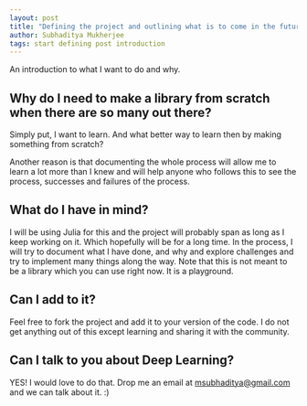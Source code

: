 ```yaml
---
layout: post
title: "Defining the project and outlining what is to come in the future"
author: Subhaditya Mukherjee
tags: start defining post introduction
---
```

An introduction to what I want to do and why.

## Why do I need to make a library from scratch when there are so many out there?
Simply put, I want to learn. And what better way to learn then by making something from scratch?

Another reason is that documenting the whole process will allow me to learn a lot more than I knew and will help anyone who follows this to see the process, successes and failures of the process.

## What do I have in mind?
I will be using Julia for this and the project will probably span as long as I keep working on it. Which hopefully will be for a long time. In the process, I will try to document what I have done, and why and explore challenges and try to implement many things along the way. Note that this is not meant to be a library which you can use right now. It is a playground.

## Can I add to it?
Feel free to fork the project and add it to your version of the code. I do not get anything out of this except learning and sharing it with the community.

## Can I talk to you about Deep Learning?
YES! I would love to do that. Drop me an email at <msubhaditya@gmail.com> and we can talk about it. :)
